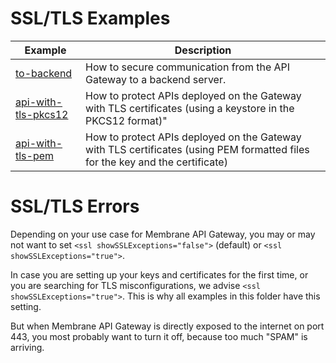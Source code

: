 # SSL/TLS Examples

| Example                                    | Description                                                                                                                   |
|--------------------------------------------|-------------------------------------------------------------------------------------------------------------------------------|
| [to-backend](to-backend)                   | How to secure communication from the API Gateway to a backend server.                                                         |
| [api-with-tls-pkcs12](api-with-tls-pkcs12) | How to protect APIs deployed on the Gateway with TLS certificates (using a keystore in the PKCS12 format)"                    |
| [api-with-tls-pem](api-with-tls-pem)       | How to protect APIs deployed on the Gateway with TLS certificates (using PEM formatted files for the key and the certificate) |

# SSL/TLS Errors
Depending on your use case for Membrane API Gateway, you may or may not want to set `<ssl showSSLExceptions="false">` (default) or `<ssl showSSLExceptions="true">`.

In case you are setting up your keys and certificates for the first time, or you are searching for TLS misconfigurations,
we advise `<ssl showSSLExceptions="true">`. This is why all examples in this folder have this setting.

But when Membrane API Gateway is directly exposed to the internet on port 443, you most probably want to turn it off, because too much "SPAM" is arriving.
